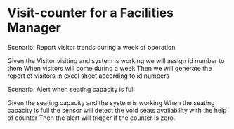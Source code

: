 # Visit-counter for a Facilities Manager

Scenario: Report visitor trends during a week of operation

  Given the Visitor visiting
  and system is working
  we will assign id number to them
  When visitors will come during a week
  Then we will generate the report of visitors
  in excel sheet according to id numbers

Scenario: Alert when seating capacity is full

  Given the seating capacity
  and the system is working
  When the seating capacity is full
  the sensor will detect the void seats availability
  with the help of counter
  Then the alert will trigger
  if the counter is zero.
